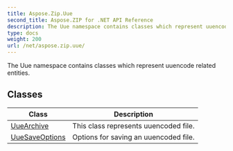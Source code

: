 ```yaml
---
title: Aspose.Zip.Uue
second_title: Aspose.ZIP for .NET API Reference
description: The Uue namespace contains classes which represent uuencode related entities
type: docs
weight: 200
url: /net/aspose.zip.uue/
---
```

The Uue namespace contains classes which represent uuencode related entities.

## Classes

| Class | Description |
| --- | --- |
| [UueArchive](./uuearchive/) | This class represents uuencoded file. |
| [UueSaveOptions](./uuesaveoptions/) | Options for saving an uuencoded file. |


